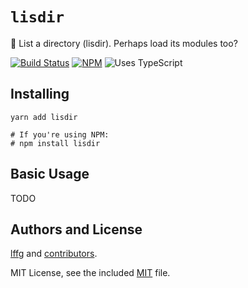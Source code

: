 # `lisdir`

🔎 List a directory (lisdir). Perhaps load its modules too?

[![Build Status](https://circleci.com/gh/lffg/lisdir.svg?style=svg)](https://circleci.com/gh/lffg/lisdir)
[![NPM](https://img.shields.io/npm/v/lisdir.svg?logo=npm)](https://npmjs.org/package/lisdir)
![Uses TypeScript](https://img.shields.io/badge/Uses-Typescript-294E80.svg)

## Installing

```shell
yarn add lisdir

# If you're using NPM:
# npm install lisdir
```

## Basic Usage

TODO

## Authors and License

[lffg](https://github.com/lffg) and [contributors](https://github.com/lffg/lisdir/graphs/contributors).

MIT License, see the included [MIT](https://github.com/lffg/lisdir/blob/master/LICENSE) file.
